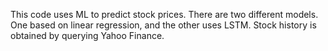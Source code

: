 This code uses ML to predict stock prices.
There are two different models. One based on linear regression, and the other uses LSTM.
Stock history is obtained by querying Yahoo Finance.
